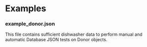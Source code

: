 # Examples

### example_donor.json
 
This file contains sufficient dishwasher data to perform manual and automatic Database JSON tests on Donor objects.
 